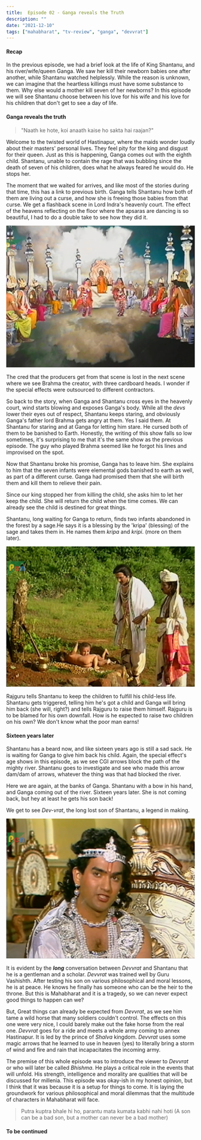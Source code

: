 ```yaml
---
title:  Episode 02 - Ganga reveals the Truth
description: ""
date: "2021-12-10"
tags: ["mahabharat", "tv-review", "ganga", "devvrat"]
---
```

#### Recap

In the previous episode, we had a brief look at the life of King Shantanu, and
his river/wife/queen Ganga. We saw her kill their newborn babies one after
another, while Shantanu watched helplessly. 
While the reason is unknown, we can imagine that the heartless killings must
have some substance to them. Why else would a mother kill seven of her
newborns? 
In this episode we will see Shantanu choose between his love for his wife and his love for his children that don't get to see a day of life.

#### Ganga reveals the truth

>"Naath ke hote, koi anaath kaise ho sakta hai raajan?"

Welcome to the twisted world of Hastinapur, where the maids wonder loudly about
their masters' personal lives. They feel pity for the king and disgust for
their queen. Just as this is happening, Ganga comes out with the eighth child.
Shantanu, unable to contain the rage that was bubbling since the death of seven
of his children, does what he always feared he would do.
He stops her.

The moment that we waited for arrives, and like most of the stories during that
time, this has a link to previous birth. Ganga tells Shantanu how both of them
are living out a curse, and how she is freeing those babies from that curse. We
get a flashback scene in Lord Indra's heavenly court. The effect of the heavens
reflecting on the floor where the apsaras are dancing is so beautiful, I had to
do a double take to see how they did it.


![Heavenly Skies](../../assets/mahabharat/ep2_2.webp)

The cred that the producers get from that scene is lost in the next scene where
we see Brahma the creator, with three cardboard heads. I wonder if the special
effects were outsourced to different contractors.


So back to the story, when Ganga and Shantanu cross eyes in the heavenly court,
wind starts blowing and exposes Ganga's body. While all the *devs* lower their
eyes out of respect, Shantanu keeps staring, and obviously Ganga's father lord
Brahma gets angry at them. Yes I said them. At Shantanu for staring and at
Ganga for letting him stare. He cursed both of them to be banished to Earth.
Honestly, the writing of this show falls so low sometimes, it's surprising to
me that it's the same show as the previous episode. The guy who played Brahma
seemed like he forgot his lines and improvised on the spot.

Now that Shantanu broke his promise, Ganga has to leave him. She explains to
him that the seven infants were elemental gods banished to earth as well, as
part of a different curse. Ganga had promised them that she will birth them and
kill them to relieve their pain.

Since our king stopped her from killing the child, she asks him to let her keep
the child. She will return the child when the time comes. We can already see
the child is destined for great things. 

Shantanu, long waiting for Ganga to return, finds two infants abandoned in the
forest by a sage.He says it is a blessing by the 'kripa' (blessing) of the sage
and takes them in. He names them *kripa* and *kripi*. (more on them later).

![infants](../../assets/mahabharat/ep2_5.webp)

Rajguru tells Shantanu to keep the children to fulfill his child-less life.
Shantanu gets triggered, telling him he's got a child and Ganga will bring him
back (she will, right?) and tells Rajguru to raise them himself. Rajguru is to
be blamed for his own downfall. How is he expected to raise two children on his
own? We don't know what the poor man earns!

#### Sixteen years later

Shantanu has a beard now, and like sixteen years ago is still a sad sack. He is
waiting for Ganga to give him back his child. Again, the special effect's age
shows in this episode, as we see CGI arrows block the path of the mighty river.
Shantanu goes to investigate and see who made this arrow dam/dam of arrows,
whatever the thing was that had blocked the river.

Here we are again, at the banks of Ganga. Shantanu with a bow in his hand, and
Ganga coming out of the river. Sixteen years later. She is not coming back, but
hey at least he gets his son back! 

We get to see *Dev-vrat*, the long lost son of Shantanu, a legend in making.

![devvrat](../../assets/mahabharat/ep2_7.webp)

It is evident by the ***long*** conversation between *Devvrat* and Shantanu
that he is a gentleman and a scholar. *Devvrat* was trained well by Guru
Vashishth. After testing his son on various philosophical and moral lessons, he
is at peace. He knows he finally has someone who can be the heir to the throne.
But this is Mahabharat and it is a tragedy, so we can never expect good things
to happen can we?

But, Great things can already be expected from *Devvrat*, as we see him tame a
wild horse that many soldiers couldn't control. The effects on this one were
very nice, I could barely make out the fake horse from the real one. *Devvrat*
goes for a ride and meets a whole army coming to annex Hastinapur. It is led by
the prince of *Shalva* kingdom. *Devvrat* uses some magic arrows that he
learned to use in heaven (yes) to literally bring a storm of wind and fire and
rain that incapacitates the incoming army. 

The premise of this whole episode was to introduce the viewer to *Devvrat* or
who will later be called *Bhishma*. He plays a critical role in the events that
will unfold. His strength, intelligence and morality are qualities that will be
discussed for millenia. This episode was okay-ish in my honest opinion, but I
think that it was because it is a setup for things to come. It is laying the
groundwork for various philosophical and moral dilemmas that the multitude of
characters in Mahabharat will face.


> Putra kuptra bhale hi ho, parantu mata kumata kabhi nahi hoti
> (A son can be a bad son, but a mother can never be a bad mother)
#### To be continued

